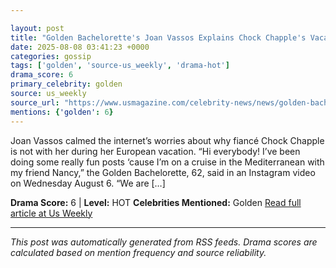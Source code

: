 ```yaml
---

layout: post
title: "Golden Bachelorette's Joan Vassos Explains Chock Chapple's Vacation Absence"""
date: 2025-08-08 03:41:23 +0000
categories: gossip
tags: ['golden', 'source-us_weekly', 'drama-hot']
drama_score: 6
primary_celebrity: golden
source: us_weekly
source_url: "https://www.usmagazine.com/celebrity-news/news/golden-bachelorette-joan-vassos-explains-chock-chapples-vacation-absence/"""
mentions: {'golden': 6}
---
```


Joan Vassos calmed the internet’s worries about why fiancé Chock Chapple is not with her during her European vacation. “Hi everybody! I’ve been doing some really fun posts ‘cause I’m on a cruise in the Mediterranean with my friend Nancy,” the Golden Bachelorette, 62, said in an Instagram video on Wednesday August 6. “We are […]

**Drama Score:** 6 | **Level:** HOT **Celebrities Mentioned:** Golden [Read full article at Us Weekly](https://www.usmagazine.com/celebrity-news/news/golden-bachelorette-joan-vassos-explains-chock-chapples-vacation-absence/)

---

*This post was automatically generated from RSS feeds. Drama scores are calculated based on mention frequency and source reliability.*